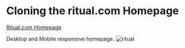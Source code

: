 # Cloning the ritual.com Homepage

[Ritual.com Homepage](https://abhinavfu.github.io/react-ritual/)

Desktop and Mobile responsive homepage.
![ritual](https://github.com/abhinavfu/react-ritual/assets/86186785/d2c508f8-da08-4814-bd2c-4878076b55cd)
